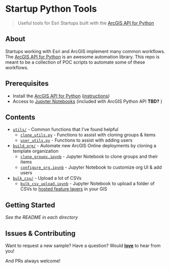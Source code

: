 # Startup Python Tools
> Useful tools for Esri Startups built with the [ArcGIS API for Python](https://developers.arcgis.com/python/)

## About

Startups working with Esri and ArcGIS implement many common workflows. The [ArcGIS API for Python](https://developers.arcgis.com/python/) is an awesome automation library. This repo is meant to be a collection of POC scripts to automate some of these workflows.

## Prerequisites

* Install the [ArcGIS API for Python](https://developers.arcgis.com/python/) ([instructions](https://developers.arcgis.com/python/guide/install-and-set-up/))
* Access to [Jupyter Notebooks](http://jupyter.org/) (included with ArcGIS Python API __TBD?__ )

## Contents

* [`utils/`](/utils) - Common functions that I've found helpful
  * [`clone_utils.py`](/utils/clone_utils.py) - Functions to assist with cloning groups & items
  * [`user_utils.py`](/utils/user_utils.py) - Functions to assist with adding users
* [`build_org/`](/build_org) - Automate new ArcGIS Online deployments by cloning a template organization
  * [`clone_groups.ipynb`](/build_org/clone_groups.ipynb) - Jupyter Notebook to clone groups and their items
  * [`configure_org.ipynb`](/build_org/configure_org.ipynb) - Jupyter Notebook to customize org UI & add users
* [`bulk_csv/`](/bulk_csv) - Upload a lot of CSVs
  * [`bulk_csv_upload.ipynb`](/bulk_csv/bulk_csv_upload.ipynb) - Jupyter Notebook to upload a folder of CSVs to [hosted feature layers](https://doc.arcgis.com/en/arcgis-online/share-maps/hosted-web-layers.htm) in your GIS


## Getting Started

*See the README in each directory*

## Issues & Contributing

Want to request a new sample? Have a question? Would [__love__](https://github.com/mpayson/startup-python-tools/issues) to hear from you!

And PRs always welcome!